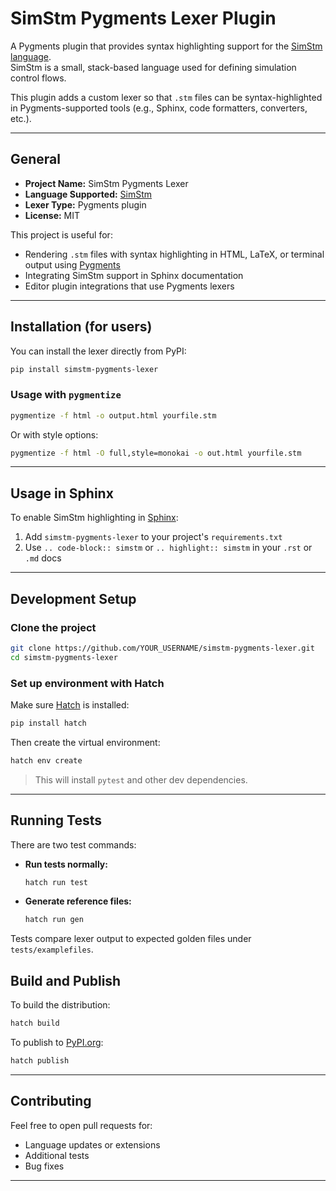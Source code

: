 # SimStm Pygments Lexer Plugin

A Pygments plugin that provides syntax highlighting support for the [SimStm language](https://github.com/eccelerators/simstm).  
SimStm is a small, stack-based language used for defining simulation control flows.

This plugin adds a custom lexer so that `.stm` files can be syntax-highlighted in Pygments-supported tools (e.g., Sphinx, code formatters, converters, etc.).

---

## General

- **Project Name:** SimStm Pygments Lexer
- **Language Supported:** [SimStm](https://github.com/eccelerators/simstm)
- **Lexer Type:** Pygments plugin
- **License:** MIT

This project is useful for:
- Rendering `.stm` files with syntax highlighting in HTML, LaTeX, or terminal output using [Pygments](https://pygments.org/)
- Integrating SimStm support in Sphinx documentation
- Editor plugin integrations that use Pygments lexers

---

## Installation (for users)

You can install the lexer directly from PyPI:

```bash
pip install simstm-pygments-lexer
```

### Usage with `pygmentize`

```bash
pygmentize -f html -o output.html yourfile.stm
```

Or with style options:

```bash
pygmentize -f html -O full,style=monokai -o out.html yourfile.stm
```

---

## Usage in Sphinx

To enable SimStm highlighting in [Sphinx](https://www.sphinx-doc.org/):

1. Add `simstm-pygments-lexer` to your project's `requirements.txt`
2. Use `.. code-block:: simstm` or `.. highlight:: simstm` in your `.rst` or `.md` docs

---

## Development Setup

### Clone the project

```bash
git clone https://github.com/YOUR_USERNAME/simstm-pygments-lexer.git
cd simstm-pygments-lexer
```

### Set up environment with Hatch

Make sure [Hatch](https://hatch.pypa.io/) is installed:

```bash
pip install hatch
```

Then create the virtual environment:

```bash
hatch env create
```

> This will install `pytest` and other dev dependencies.

---

## Running Tests

There are two test commands:

- **Run tests normally:**

  ```bash
  hatch run test
  ```

- **Generate reference files:**

  ```bash
  hatch run gen
  ```

Tests compare lexer output to expected golden files under `tests/examplefiles`.


## Build and Publish

To build the distribution:

```bash
hatch build
```

To publish to [PyPI.org](https://pypi.org):

```bash
hatch publish
```

---

## Contributing

Feel free to open pull requests for:
- Language updates or extensions
- Additional tests
- Bug fixes

---

